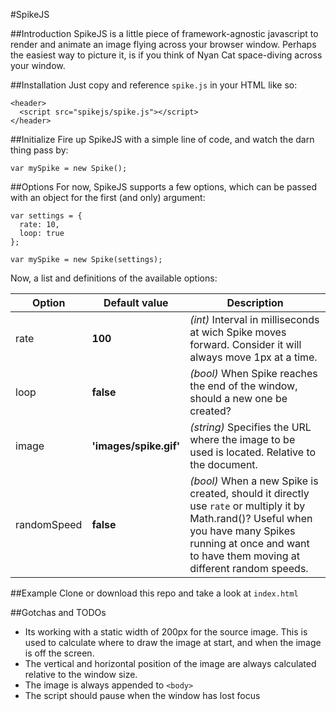 #SpikeJS

##Introduction
SpikeJS is a little piece of framework-agnostic javascript to render and animate an image flying across your browser window. Perhaps the easiest way to picture it, is if you think of Nyan Cat space-diving across your window.

##Installation
Just copy and reference `spike.js` in your HTML like so:


    <header>
      <script src="spikejs/spike.js"></script>
    </header>
    
##Initialize
Fire up SpikeJS with a simple line of code, and watch the darn thing pass by:

    var mySpike = new Spike();
    
##Options
For now, SpikeJS supports a few options, which can be passed with an object for the first (and only) argument:

    var settings = {
      rate: 10,
      loop: true
    };
    
    var mySpike = new Spike(settings);
    
Now, a list and definitions of the available options:

Option | Default value | Description
--- | --- | ---
rate | **100** | *(int)* Interval in milliseconds at wich Spike moves forward. Consider it will always move 1px at a time.
loop | **false** | *(bool)* When Spike reaches the end of the window, should a new one be created?
image | **'images/spike.gif'** | *(string)* Specifies the URL where the image to be used is located. Relative to the document.
randomSpeed | **false** | *(bool)* When a new Spike is created, should it directly use `rate` or multiply it by Math.rand()? Useful when you have many Spikes running at once and want to have them moving at different random speeds.

##Example
Clone or download this repo and take a look at `index.html`

##Gotchas and TODOs
* Its working with a static width of 200px for the source image. This is used to calculate where to draw the image at start, and when the image is off the screen.
* The vertical and horizontal position of the image are always calculated relative to the window size.
* The image is always appended to `<body>`
* The script should pause when the window has lost focus
